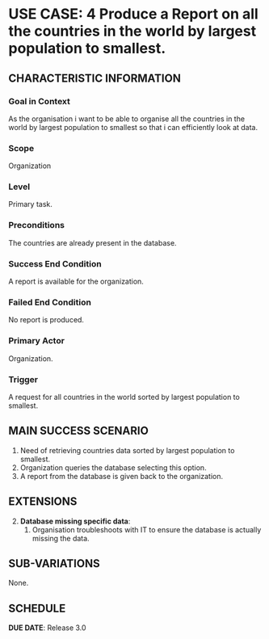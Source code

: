 # USE CASE: 4 Produce a Report on all the countries in the world by largest population to smallest.

## CHARACTERISTIC INFORMATION

### Goal in Context

As the organisation i want to be able to organise all the countries in the world by largest population to smallest so that i can efficiently look at data.

### Scope

Organization

### Level

Primary task.

### Preconditions

The countries are already present in the database.

### Success End Condition

A report is available for the organization.

### Failed End Condition

No report is produced.

### Primary Actor

Organization.

### Trigger

A request for all countries in the world sorted by largest population to smallest.

## MAIN SUCCESS SCENARIO

1. Need of retrieving countries data sorted by largest population to smallest.
2. Organization queries the database selecting this option.
3. A report from the database is given back to the organization.

## EXTENSIONS

2. **Database missing specific data**:
    1. Organisation troubleshoots with IT to ensure the database is actually missing the data. 

## SUB-VARIATIONS

None.

## SCHEDULE

**DUE DATE**: Release 3.0